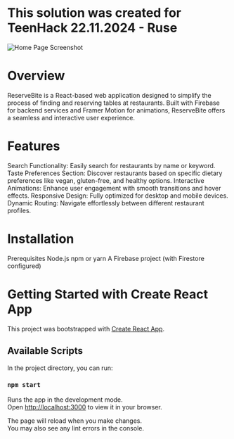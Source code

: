 # This solution was created for TeenHack 22.11.2024 - Ruse

![Home Page Screenshot](https://i.ibb.co/y5yY0xm/2024-11-23-153444.png)

# Overview
ReserveBite is a React-based web application designed to simplify the process of finding and reserving tables at restaurants. Built with Firebase for backend services and Framer Motion for animations, ReserveBite offers a seamless and interactive user experience.

# Features
Search Functionality: Easily search for restaurants by name or keyword.
Taste Preferences Section: Discover restaurants based on specific dietary preferences like vegan, gluten-free, and healthy options.
Interactive Animations: Enhance user engagement with smooth transitions and hover effects.
Responsive Design: Fully optimized for desktop and mobile devices.
Dynamic Routing: Navigate effortlessly between different restaurant profiles.

# Installation
Prerequisites
Node.js
npm or yarn
A Firebase project (with Firestore configured)


# Getting Started with Create React App

This project was bootstrapped with [Create React App](https://github.com/facebook/create-react-app).

## Available Scripts

In the project directory, you can run:

### `npm start`

Runs the app in the development mode.\
Open [http://localhost:3000](http://localhost:3000) to view it in your browser.

The page will reload when you make changes.\
You may also see any lint errors in the console.

